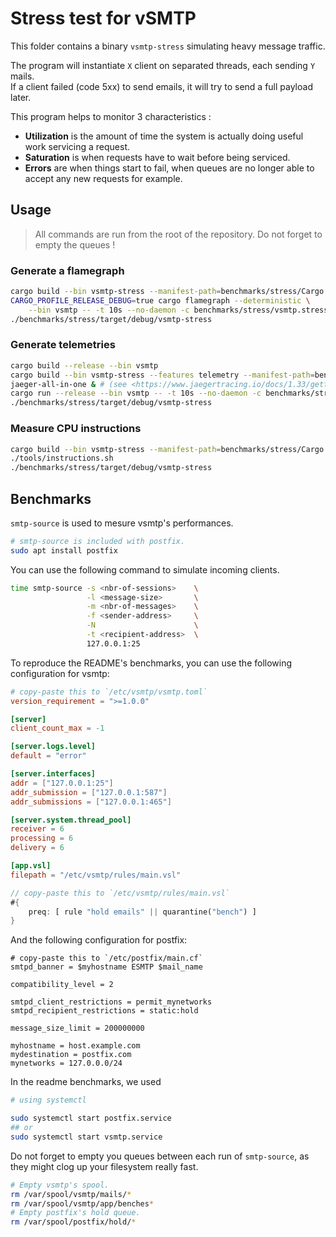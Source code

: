 # Stress test for vSMTP

This folder contains a binary `vsmtp-stress` simulating heavy message traffic.

The program will instantiate `X` client on separated threads, each sending `Y` mails.\
If a client failed (code 5xx) to send emails, it will try to send a full payload later.

This program helps to monitor 3 characteristics :

* **Utilization** is the amount of time the system is actually doing useful work servicing a request.
* **Saturation** is when requests have to wait before being serviced.
* **Errors** are when things start to fail, when queues are no longer able to accept any new requests for example.

## Usage

> All commands are run from the root of the repository.
> Do not forget to empty the queues !

### Generate a flamegraph

```sh
cargo build --bin vsmtp-stress --manifest-path=benchmarks/stress/Cargo.toml
CARGO_PROFILE_RELEASE_DEBUG=true cargo flamegraph --deterministic \
    --bin vsmtp -- -t 10s --no-daemon -c benchmarks/stress/vsmtp.stress.toml &
./benchmarks/stress/target/debug/vsmtp-stress
```

### Generate telemetries

```sh
cargo build --release --bin vsmtp
cargo build --bin vsmtp-stress --features telemetry --manifest-path=benchmarks/stress/Cargo.toml
jaeger-all-in-one & # (see <https://www.jaegertracing.io/docs/1.33/getting-started/>)
cargo run --release --bin vsmtp -- -t 10s --no-daemon -c benchmarks/stress/vsmtp.stress.toml &
./benchmarks/stress/target/debug/vsmtp-stress
```

### Measure CPU instructions

```sh
cargo build --bin vsmtp-stress --manifest-path=benchmarks/stress/Cargo.toml
./tools/instructions.sh
./benchmarks/stress/target/debug/vsmtp-stress
```

## Benchmarks

`smtp-source` is used to mesure vsmtp's performances.

```sh
# smtp-source is included with postfix.
sudo apt install postfix
```

You can use the following command to simulate incoming clients.

```sh
time smtp-source -s <nbr-of-sessions>    \
                 -l <message-size>       \
                 -m <nbr-of-messages>    \
                 -f <sender-address>     \
                 -N                      \
                 -t <recipient-address>  \
                 127.0.0.1:25
```

To reproduce the README's benchmarks, you can use the following configuration for vsmtp:

```toml
# copy-paste this to `/etc/vsmtp/vsmtp.toml`
version_requirement = ">=1.0.0"

[server]
client_count_max = -1

[server.logs.level]
default = "error"

[server.interfaces]
addr = ["127.0.0.1:25"]
addr_submission = ["127.0.0.1:587"]
addr_submissions = ["127.0.0.1:465"]

[server.system.thread_pool]
receiver = 6
processing = 6
delivery = 6

[app.vsl]
filepath = "/etc/vsmtp/rules/main.vsl"
```

```rust
// copy-paste this to `/etc/vsmtp/rules/main.vsl`
#{
    preq: [ rule "hold emails" || quarantine("bench") ]
}
```

And the following configuration for postfix:

```
# copy-paste this to `/etc/postfix/main.cf`
smtpd_banner = $myhostname ESMTP $mail_name

compatibility_level = 2

smtpd_client_restrictions = permit_mynetworks
smtpd_recipient_restrictions = static:hold

message_size_limit = 200000000

myhostname = host.example.com
mydestination = postfix.com
mynetworks = 127.0.0.0/24
```

In the readme benchmarks, we used
```sh
# using systemctl

sudo systemctl start postfix.service
## or
sudo systemctl start vsmtp.service
```

Do not forget to empty you queues between each run of `smtp-source`, as they might clog up your filesystem really fast.

```sh
# Empty vsmtp's spool.
rm /var/spool/vsmtp/mails/*
rm /var/spool/vsmtp/app/benches*
# Empty postfix's hold queue.
rm /var/spool/postfix/hold/*
```
